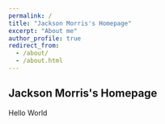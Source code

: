 ```yaml
---
permalink: /
title: "Jackson Morris's Homepage"
excerpt: "About me"
author_profile: true
redirect_from: 
  - /about/
  - /about.html
---
```

## Jackson Morris's Homepage
Hello World
